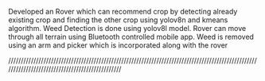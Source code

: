 Developed an Rover which can recommend crop by detecting already existing crop and finding the other crop using yolov8n and kmeans algorithm.
Weed Detection is done using yolov8l model. Rover can move through all terrain using Bluetooth controlled mobile app. 
Weed is removed using an arm and picker which is incorporated along with the rover

////////////////////////////////////////////////////////////////////////////////////////////////////////////////////////////////////////////////

